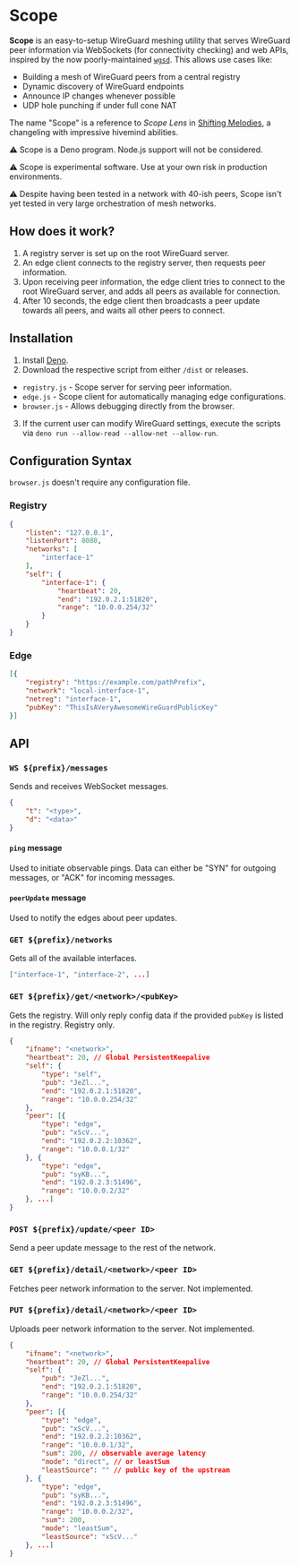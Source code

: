 # Scope

**Scope** is an easy-to-setup WireGuard meshing utility that serves WireGuard peer information via WebSockets (for connectivity checking) and web APIs, inspired by the now poorly-maintained [`wgsd`](https://github.com/jwhited/wgsd). This allows use cases like:
* Building a mesh of WireGuard peers from a central registry
* Dynamic discovery of WireGuard endpoints
* Announce IP changes whenever possible
* UDP hole punching if under full cone NAT

The name "Scope" is a reference to _Scope Lens_ in [Shifting Melodies](https://www.fimfiction.net/story/258497/shifting-melodies), a changeling with impressive hivemind abilities.

⚠️ Scope is a Deno program. Node.js support will not be considered.

⚠️ Scope is experimental software. Use at your own risk in production environments.

⚠️ Despite having been tested in a network with 40-ish peers, Scope isn't yet tested in very large orchestration of mesh networks.

## How does it work?
1. A registry server is set up on the root WireGuard server.
2. An edge client connects to the registry server, then requests peer information.
3. Upon receiving peer information, the edge client tries to connect to the root WireGuard server, and adds all peers as available for connection.
4. After 10 seconds, the edge client then broadcasts a peer update towards all peers, and waits all other peers to connect.

## Installation
1. Install [Deno](https://deno.land).
2. Download the respective script from either `/dist` or releases.
  * `registry.js` - Scope server for serving peer information.
  * `edge.js` - Scope client for automatically managing edge configurations.
  * `browser.js` - Allows debugging directly from the browser.
3. If the current user can modify WireGuard settings, execute the scripts via `deno run --allow-read --allow-net --allow-run`.

## Configuration Syntax
`browser.js` doesn't require any configuration file.
### Registry
```json
{
	"listen": "127.0.0.1",
	"listenPort": 8080,
	"networks": [
		"interface-1"
	],
	"self": {
		"interface-1": {
			"heartbeat": 20,
			"end": "192.0.2.1:51820",
			"range": "10.0.0.254/32"
		}
	}
}
```
### Edge
```json
[{
	"registry": "https://example.com/pathPrefix",
	"network": "local-interface-1",
	"netreg": "interface-1",
	"pubKey": "ThisIsAVeryAwesomeWireGuardPublicKey"
}]
```
## API
### `WS ${prefix}/messages`
Sends and receives WebSocket messages.
```json
{
	"t": "<type>",
	"d": "<data>"
}
```
#### `ping` message
Used to initiate observable pings. Data can either be "SYN" for outgoing messages, or "ACK" for incoming messages.
#### `peerUpdate` message
Used to notify the edges about peer updates.
### `GET ${prefix}/networks`
Gets all of the available interfaces.
```json
["interface-1", "interface-2", ...]
```
### `GET ${prefix}/get/<network>/<pubKey>`
Gets the registry. Will only reply config data if the provided `pubKey` is listed in the registry. Registry only.
```json
{
	"ifname": "<network>",
	"heartbeat": 20, // Global PersistentKeepalive
	"self": {
		"type": "self",
		"pub": "JeZl...",
		"end": "192.0.2.1:51820",
		"range": "10.0.0.254/32"
	},
	"peer": [{
		"type": "edge",
		"pub": "xScV...",
		"end": "192.0.2.2:10362",
		"range": "10.0.0.1/32"
	}, {
		"type": "edge",
		"pub": "syKB...",
		"end": "192.0.2.3:51496",
		"range": "10.0.0.2/32"
	}, ...]
}
```
### `POST ${prefix}/update/<peer ID>`
Send a peer update message to the rest of the network.
### `GET ${prefix}/detail/<network>/<peer ID>`
Fetches peer network information to the server. Not implemented.
### `PUT ${prefix}/detail/<network>/<peer ID>`
Uploads peer network information to the server. Not implemented.
```json
{
	"ifname": "<network>",
	"heartbeat": 20, // Global PersistentKeepalive
	"self": {
		"pub": "JeZl...",
		"end": "192.0.2.1:51820",
		"range": "10.0.0.254/32"
	},
	"peer": [{
		"type": "edge",
		"pub": "xScV...",
		"end": "192.0.2.2:10362",
		"range": "10.0.0.1/32",
		"sum": 200, // observable average latency
		"mode": "direct", // or leastSum
		"leastSource": "" // public key of the upstream
	}, {
		"type": "edge",
		"pub": "syKB...",
		"end": "192.0.2.3:51496",
		"range": "10.0.0.2/32",
		"sum": 200,
		"mode": "leastSum",
		"leastSource": "xScV..."
	}, ...]
}
```
